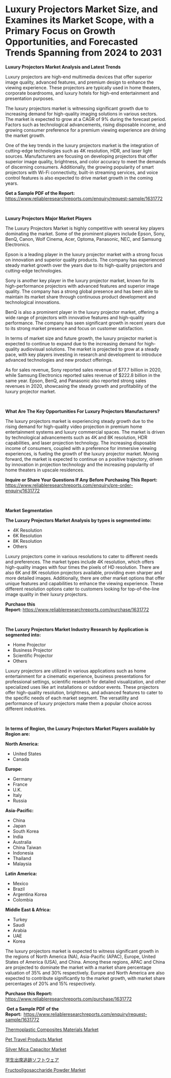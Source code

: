 <p><h1>Luxury Projectors Market Size, and Examines its Market Scope, with a Primary Focus on Growth Opportunities, and Forecasted Trends Spanning from 2024 to 2031</h1></p><p><strong>Luxury Projectors Market Analysis and Latest Trends</strong></p>
<p><p>Luxury projectors are high-end multimedia devices that offer superior image quality, advanced features, and premium design to enhance the viewing experience. These projectors are typically used in home theaters, corporate boardrooms, and luxury hotels for high-end entertainment and presentation purposes. </p><p>The luxury projectors market is witnessing significant growth due to increasing demand for high-quality imaging solutions in various sectors. The market is expected to grow at a CAGR of 9% during the forecast period. Factors such as technological advancements, rising disposable income, and growing consumer preference for a premium viewing experience are driving the market growth.</p><p>One of the key trends in the luxury projectors market is the integration of cutting-edge technologies such as 4K resolution, HDR, and laser light sources. Manufacturers are focusing on developing projectors that offer superior image quality, brightness, and color accuracy to meet the demands of discerning consumers. Additionally, the growing popularity of smart projectors with Wi-Fi connectivity, built-in streaming services, and voice control features is also expected to drive market growth in the coming years.</p></p>
<p><strong>Get a Sample PDF of the Report:&nbsp;</strong> <a href="https://www.reliableresearchreports.com/enquiry/request-sample/1631772">https://www.reliableresearchreports.com/enquiry/request-sample/1631772</a></p>
<p>&nbsp;</p>
<p><strong>Luxury Projectors Major Market Players</strong></p>
<p><p>The Luxury Projectors Market is highly competitive with several key players dominating the market. Some of the prominent players include Epson, Sony, BenQ, Canon, Wolf Cinema, Acer, Optoma, Panasonic, NEC, and Samsung Electronics.</p><p>Epson is a leading player in the luxury projector market with a strong focus on innovation and superior quality products. The company has experienced steady market growth over the years due to its high-quality projectors and cutting-edge technologies.</p><p>Sony is another key player in the luxury projector market, known for its high-performance projectors with advanced features and superior image quality. The company has a strong global presence and has been able to maintain its market share through continuous product development and technological innovations.</p><p>BenQ is also a prominent player in the luxury projector market, offering a wide range of projectors with innovative features and high-quality performance. The company has seen significant growth in recent years due to its strong market presence and focus on customer satisfaction.</p><p>In terms of market size and future growth, the luxury projector market is expected to continue to expand due to the increasing demand for high-quality audiovisual solutions. The market is projected to grow at a steady pace, with key players investing in research and development to introduce advanced technologies and new product offerings.</p><p>As for sales revenue, Sony reported sales revenue of $77.7 billion in 2020, while Samsung Electronics reported sales revenue of $222.8 billion in the same year. Epson, BenQ, and Panasonic also reported strong sales revenues in 2020, showcasing the steady growth and profitability of the luxury projector market.</p></p>
<p>&nbsp;</p>
<p><strong>What Are The Key Opportunities For Luxury Projectors Manufacturers?</strong></p>
<p><p>The luxury projectors market is experiencing steady growth due to the rising demand for high-quality video projection in premium home entertainment systems and luxury commercial spaces. The market is driven by technological advancements such as 4K and 8K resolution, HDR capabilities, and laser projection technology. The increasing disposable income of consumers, coupled with a preference for immersive viewing experiences, is fueling the growth of the luxury projector market. Moving forward, the market is expected to continue on a positive trajectory, driven by innovation in projection technology and the increasing popularity of home theaters in upscale residences.</p></p>
<p><strong>Inquire or Share Your Questions If Any Before Purchasing This Report:</strong> <a href="https://www.reliableresearchreports.com/enquiry/pre-order-enquiry/1631772">https://www.reliableresearchreports.com/enquiry/pre-order-enquiry/1631772</a></p>
<p>&nbsp;</p>
<p><strong>Market Segmentation</strong></p>
<p><strong>The Luxury Projectors Market Analysis by types is segmented into:</strong></p>
<p><ul><li>4K Resolution</li><li>6K Resolution</li><li>8K Resolution</li><li>Others</li></ul></p>
<p><p>Luxury projectors come in various resolutions to cater to different needs and preferences. The market types include 4K resolution, which offers high-quality images with four times the pixels of HD resolution. There are also 6K and 8K resolution projectors available, providing even sharper and more detailed images. Additionally, there are other market options that offer unique features and capabilities to enhance the viewing experience. These different resolution options cater to customers looking for top-of-the-line image quality in their luxury projectors.</p></p>
<p><strong>Purchase this Report:&nbsp;</strong><a href="https://www.reliableresearchreports.com/purchase/1631772">https://www.reliableresearchreports.com/purchase/1631772</a></p>
<p>&nbsp;</p>
<p><strong>The Luxury Projectors Market Industry Research by Application is segmented into:</strong></p>
<p><ul><li>Home Projector</li><li>Business Projector</li><li>Scientific Projector</li><li>Others</li></ul></p>
<p><p>Luxury projectors are utilized in various applications such as home entertainment for a cinematic experience, business presentations for professional settings, scientific research for detailed visualization, and other specialized uses like art installations or outdoor events. These projectors offer high-quality resolution, brightness, and advanced features to cater to the specific needs of each market segment. The versatility and performance of luxury projectors make them a popular choice across different industries.</p></p>
<p>&nbsp;</p>
<p><strong>In terms of Region, the Luxury Projectors Market Players available by Region are:</strong></p>
<p>
    <p> <strong> North America: </strong>
        <ul>
            <li>United States</li>
            <li>Canada</li>
        </ul>
        </p> 
    <p> <strong> Europe: </strong>
        <ul>
            <li>Germany</li>
            <li>France</li>
            <li>U.K.</li>
            <li>Italy</li>
            <li>Russia</li>
        </ul>
        </p> 
    <p> <strong> Asia-Pacific: </strong>
        <ul>
            <li>China</li>
            <li>Japan</li>
            <li>South Korea</li>
            <li>India</li>
            <li>Australia</li>
            <li>China Taiwan</li>
            <li>Indonesia</li>
            <li>Thailand</li>
            <li>Malaysia</li>
        </ul>
        </p> 
    <p> <strong> Latin America: </strong>
        <ul>
            <li>Mexico</li>
            <li>Brazil</li>
            <li>Argentina Korea</li>
            <li>Colombia</li>
        </ul>
        </p> 
    <p> <strong> Middle East & Africa: </strong>
        <ul>
            <li>Turkey</li>
            <li>Saudi</li>
            <li>Arabia</li>
            <li>UAE</li>
            <li>Korea</li>
        </ul>
    </p>
    </p>
<p><p>The luxury projectors market is expected to witness significant growth in the regions of North America (NA), Asia-Pacific (APAC), Europe, United States of America (USA), and China. Among these regions, APAC and China are projected to dominate the market with a market share percentage valuation of 35% and 30% respectively. Europe and North America are also expected to contribute significantly to the market growth, with market share percentages of 20% and 15% respectively.</p></p>
<p><strong>Purchase this Report: </strong><a href="https://www.reliableresearchreports.com/purchase/1631772">https://www.reliableresearchreports.com/purchase/1631772</a></p>
<p>&nbsp;<strong>Get a Sample PDF of the Report:&nbsp;&nbsp;</strong><a href="https://www.reliableresearchreports.com/enquiry/request-sample/1631772">https://www.reliableresearchreports.com/enquiry/request-sample/1631772</a></p>
<p><strong></strong></p>
<p><p><a href="https://github.com/changoleonlaverguenzanoexiste/Market-Research-Report-List-2/blob/main/thermoplastic-composites-materials-market.md">Thermoplastic Composites Materials Market</a></p><p><a href="https://view.publitas.com/reportprime-1/pet-travel-products-market-offers-provide-insightful-data-for-the-time-period-from-2024-to-2031-and-also-provide-analysis-based-on-application-type-and-region/">Pet Travel Products Market</a></p><p><a href="https://fuschia-pecorino-a6d.notion.site/Silver-Mica-Capacitor-Market-Size-Share-Trends-Analysis-Report-By-Material-By-Type-By-End-user--3ce4f26b758c4abe8b2bcfbe4abe8d5a">Silver Mica Capacitor Market</a></p><p><a href="https://medium.com/@heavengutkowski2023_37607/%E5%AD%A6%E7%94%9F%E5%87%BA%E5%B8%AD%E8%BF%BD%E8%B7%A1%E3%82%BD%E3%83%95%E3%83%88%E3%82%A6%E3%82%A7%E3%82%A2%E5%B8%82%E5%A0%B4%E3%81%AE%E8%A6%8F%E6%A8%A1-%E5%B8%82%E5%A0%B4%E3%81%AE%E5%B1%95%E6%9C%9B%E3%81%A8%E5%B8%82%E5%A0%B4%E4%BA%88%E6%B8%AC-2024%E5%B9%B4%E3%81%8B%E3%82%892031%E5%B9%B4-eefbb23a2276">学生出席追跡ソフトウェア</a></p><p><a href="https://view.publitas.com/reportprime-1/fructooligosaccharide-powder-market-research-report-provides-critical-insights-that-can-help-shape-business-development-and-investment-strategies/">Fructooligosaccharide Powder Market</a></p></p>